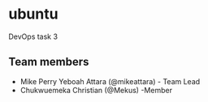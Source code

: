 # ubuntu

DevOps task 3

## Team members

- Mike Perry Yeboah Attara (@mikeattara) - Team Lead
- Chukwuemeka Christian (@Mekus)  -Member
